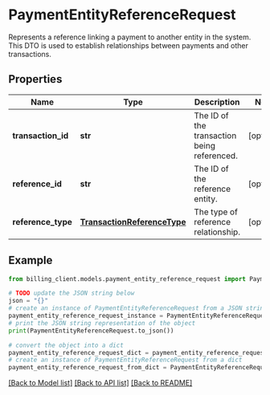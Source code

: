 # PaymentEntityReferenceRequest

Represents a reference linking a payment to another entity in the system.  This DTO is used to establish relationships between payments and other transactions.

## Properties

Name | Type | Description | Notes
------------ | ------------- | ------------- | -------------
**transaction_id** | **str** | The ID of the transaction being referenced. | [optional] 
**reference_id** | **str** | The ID of the reference entity. | [optional] 
**reference_type** | [**TransactionReferenceType**](TransactionReferenceType.md) | The type of reference relationship. | [optional] 

## Example

```python
from billing_client.models.payment_entity_reference_request import PaymentEntityReferenceRequest

# TODO update the JSON string below
json = "{}"
# create an instance of PaymentEntityReferenceRequest from a JSON string
payment_entity_reference_request_instance = PaymentEntityReferenceRequest.from_json(json)
# print the JSON string representation of the object
print(PaymentEntityReferenceRequest.to_json())

# convert the object into a dict
payment_entity_reference_request_dict = payment_entity_reference_request_instance.to_dict()
# create an instance of PaymentEntityReferenceRequest from a dict
payment_entity_reference_request_from_dict = PaymentEntityReferenceRequest.from_dict(payment_entity_reference_request_dict)
```
[[Back to Model list]](../README.md#documentation-for-models) [[Back to API list]](../README.md#documentation-for-api-endpoints) [[Back to README]](../README.md)



